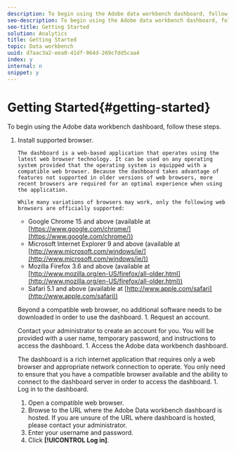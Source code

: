 ```yaml
---
description: To begin using the Adobe data workbench dashboard, follow these steps.
seo-description: To begin using the Adobe data workbench dashboard, follow these steps.
seo-title: Getting Started
solution: Analytics
title: Getting Started
topic: Data workbench
uuid: d7aac3a2-eea0-41df-964d-269cfdd5caa4
index: y
internal: n
snippet: y
---
```


# Getting Started{#getting-started}

To begin using the Adobe data workbench dashboard, follow these steps.

1. Install supported browser.

       The dashboard is a web-based application that operates using the latest web browser technology. It can be used on any operating system provided that the operating system is equipped with a compatible web browser. Because the dashboard takes advantage of features not supported in older versions of web browsers, more recent browsers are required for an optimal experience when using the application.

       While many variations of browsers may work, only the following web browsers are officially supported:

    * Google Chrome 15 and above (available at [https://www.google.com/chrome/](https://www.google.com/chrome/)) 
    * Microsoft Internet Explorer 9 and above (available at [http://www.microsoft.com/windows/ie/](http://www.microsoft.com/windows/ie/)) 
    * Mozilla Firefox 3.6 and above (available at [http://www.mozilla.org/en-US/firefox/all-older.html](http://www.mozilla.org/en-US/firefox/all-older.html)) 
    * Safari 5.1 and above (available at [http://www.apple.com/safari](http://www.apple.com/safari))

   Beyond a compatible web browser, no additional software needs to be downloaded in order to use the dashboard. 1. Request an account.

   Contact your administrator to create an account for you. You will be provided with a user name, temporary password, and instructions to access the dashboard. 1. Access the Adobe data workbench dashboard.

   The dashboard is a rich internet application that requires only a web browser and appropriate network connection to operate. You only need to ensure that you have a compatible browser available and the ability to connect to the dashboard server in order to access the dashboard. 1. Log in to the dashboard.
   1. Open a compatible web browser.
   1. Browse to the URL where the Adobe Data workbench dashboard is hosted. If you are unsure of the URL where dashboard is hosted, please contact your administrator.
   1. Enter your username and password.
   1. Click **[!UICONTROL Log in]**.
